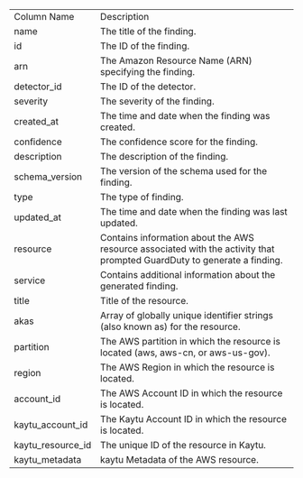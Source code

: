 <table>
	<tr><td>Column Name</td><td>Description</td></tr>
	<tr><td>name</td><td>The title of the finding.</td></tr>
	<tr><td>id</td><td>The ID of the finding.</td></tr>
	<tr><td>arn</td><td>The Amazon Resource Name (ARN) specifying the finding.</td></tr>
	<tr><td>detector_id</td><td>The ID of the detector.</td></tr>
	<tr><td>severity</td><td>The severity of the finding.</td></tr>
	<tr><td>created_at</td><td>The time and date when the finding was created.</td></tr>
	<tr><td>confidence</td><td>The confidence score for the finding.</td></tr>
	<tr><td>description</td><td>The description of the finding.</td></tr>
	<tr><td>schema_version</td><td>The version of the schema used for the finding.</td></tr>
	<tr><td>type</td><td>The type of finding.</td></tr>
	<tr><td>updated_at</td><td>The time and date when the finding was last updated.</td></tr>
	<tr><td>resource</td><td>Contains information about the AWS resource associated with the activity that prompted GuardDuty to generate a finding.</td></tr>
	<tr><td>service</td><td>Contains additional information about the generated finding.</td></tr>
	<tr><td>title</td><td>Title of the resource.</td></tr>
	<tr><td>akas</td><td>Array of globally unique identifier strings (also known as) for the resource.</td></tr>
	<tr><td>partition</td><td>The AWS partition in which the resource is located (aws, aws-cn, or aws-us-gov).</td></tr>
	<tr><td>region</td><td>The AWS Region in which the resource is located.</td></tr>
	<tr><td>account_id</td><td>The AWS Account ID in which the resource is located.</td></tr>
	<tr><td>kaytu_account_id</td><td>The Kaytu Account ID in which the resource is located.</td></tr>
	<tr><td>kaytu_resource_id</td><td>The unique ID of the resource in Kaytu.</td></tr>
	<tr><td>kaytu_metadata</td><td>kaytu Metadata of the AWS resource.</td></tr>
</table>
